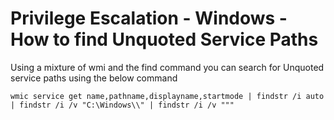 # Privilege Escalation - Windows - How to find Unquoted Service Paths

Using a mixture of wmi and the find command you can search for Unquoted service paths using the below command

```
wmic service get name,pathname,displayname,startmode | findstr /i auto | findstr /i /v "C:\Windows\\" | findstr /i /v """
```
